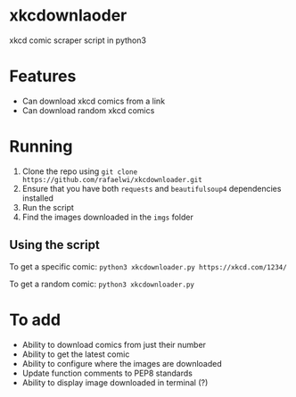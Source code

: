 # xkcdownlaoder
xkcd comic scraper script in python3

# Features
- Can download xkcd comics from a link
- Can download random xkcd comics


# Running
1. Clone the repo using `git clone https://github.com/rafaelwi/xkcdownloader.git`
2. Ensure that you have both `requests` and `beautifulsoup4` dependencies installed
3. Run the script
4. Find the images downloaded in the `imgs` folder

## Using the script

To get a specific comic: 
`python3 xkcdownloader.py https://xkcd.com/1234/`

To get a random comic:
`python3 xkcdownloader.py`


# To add
- Ability to download comics from just their number
- Ability to get the latest comic
- Ability to configure where the images are downloaded
- Update function comments to PEP8 standards
- Ability to display image downloaded in terminal (?)
